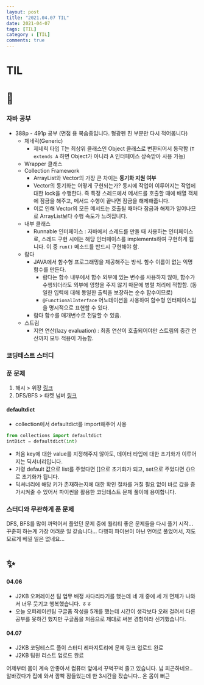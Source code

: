 ```yaml
---
layout: post
title: "2021.04.07 TIL"
date: 2021-04-07
tags: [TIL]
category : [TIL]
comments: true
---
```


# TIL



# 🎉

### 자바 공부

- 388p - 491p 공부 (면접 용 복습중입니다. 형광펜 친 부분만 다시 적어봅니다)
  - 제네릭(Generic)
    - 제네릭 타입 T는 최상위 클래스인 Object 클래스로 변환되어서 동작함 (`T extends A` 하면 Object가 아니라 A 인터페이스 상속받아 사용 가능)
  - Wrapper 클래스
  - Collection Framework
    - ArrayList와 Vector의 가장 큰 차이는 **동기화 지원 여부**
    - Vector의 동기화는 어떻게 구현되는가? 동시에 작업이 이루어지는 작업에 대한 lock을 수행한다. 즉 특정 스레드에서 메서드를 호출할 때에 배열 객체에 잠금을 해주고, 메서드 수행이 끝나면 잠금을 해제해줍니다.
    - 이로 인해 Vector의 모든 메서드는 호출될 때마다 잠금과 해제가 일어나므로 ArrayList보다 수행 속도가 느려집니다.
  - 내부 클래스 
    - Runnable 인터페이스 : 자바에서 스레드를 만들 때 사용하는 인터페이스로, 스레드 구현 시에는 해당 인터페이스를 implements하여 구현하게 됩니다. 이 중 `run()` 메소드를 반드시 구현해야 함.
  - 람다
    - JAVA에서 함수형 프로그래밍을 제공해주는 방식. 함수 이름이 없는 익명 함수를 만든다.
      - 람다는 함수 내부에서 함수 외부에 있는 변수를 사용하지 않아, 함수가 수행되더라도 외부에 영향을 주지 않기 때문에 병렬 처리에 적합함. (동일한 입력에 대해 동일한 출력을 보장하는 순수 함수이므로)
      - `@FunctionalInterface` 어노테이션을 사용하여 함수형 인터페이스임을 명시적으로 표현할 수 있다.
    - 람다 함수를 매개변수로 전달할 수 있음.
  - 스트림
    - 지연 연산(lazy evaluation) : 최종 연산이 호출되어야만 스트림의 중간 연산까지 모두 적용이 가능함. 

### 코딩테스트 스터디

### 푼 문제

1. 해시 > 위장 [링크](https://programmers.co.kr/learn/courses/30/lessons/42578?language=python3)
2. DFS/BFS > 타켓 넘버 [링크](https://programmers.co.kr/learn/courses/30/lessons/43165?language=python3)

#### defaultdict

- collection에서 defaultdict를 import해주어 사용

```python
from collections import defaultdict
intDict = defaultdict(int)
```

- 처음 key에 대한 value를 지정해주지 않아도, 데이터 타입에 대한 초기화가 이루어지는 딕셔너리입니다.
- 가령 default 값으로 list를 주었다면 []으로 초기화가 되고, set으로 주었다면 {}으로 초기화가 됩니다. 
- 딕셔너리에 해당 키가 존재하는지에 대한 확인 절차를 거칠 필요 없이 바로 값을 증가시켜줄 수 있어서 파이썬을 활용한 코딩테스트 문제 풀이에 용이합니다.

### 스터디와 무관하게 푼 문제

DFS, BFS를 많이 까먹어서 풀었던 문제 중에 퀄리티 좋은 문제들을 다시 풀기 시작... 꾸준히 하는게 가장 어려운 일 같습니다... 다행히 파이썬이 아닌 언어로 풀었어서, 저도 모르게 베낄 일은 없네요...





# ✨

#### 04.06

- J2KB 오퍼레이션 팀 업무 배정 사다리타기를 했는데 네 개 중에 세 개 면제가 나와서 너무 웃기고 행복했습니다. ㅎㅎ
- 오늘 오퍼레이션팀 구글폼 작성을 5개를 했는데 시간이 생각보다 오래 걸려서 다른 공부를 못하긴 했지만 구글폼을 처음으로 제대로 써본 경험이라 신기했습니다.

#### 04.07

- J2KB 코딩테스트 풀이 스터디 레파지토리에 문제 링크 업로드 완료
- J2KB 팀원 리스트 업로드 완료

어제부터 몸이 계속 안좋아서 컴퓨터 앞에서 꾸벅꾸벅 졸고 있습니다. 넘 피곤하네요..  알바갔다가 집에 와서 깜빡 잠들었는데 한 3시간을 잤습니다.. 온 몸이 뻐근